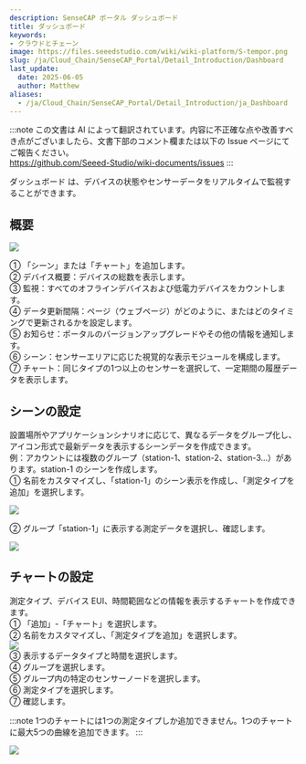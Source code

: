 ```yaml
---
description: SenseCAP ポータル ダッシュボード
title: ダッシュボード
keywords:
- クラウドとチェーン
image: https://files.seeedstudio.com/wiki/wiki-platform/S-tempor.png        
slug: /ja/Cloud_Chain/SenseCAP_Portal/Detail_Introduction/Dashboard
last_update:
  date: 2025-06-05
  author: Matthew
aliases:
  - /ja/Cloud_Chain/SenseCAP_Portal/Detail_Introduction/ja_Dashboard
---
```


:::note
この文書は AI によって翻訳されています。内容に不正確な点や改善すべき点がございましたら、文書下部のコメント欄または以下の Issue ページにてご報告ください。  
https://github.com/Seeed-Studio/wiki-documents/issues
:::

ダッシュボード は、デバイスの状態やセンサーデータをリアルタイムで監視することができます。

## 概要

![](https://sensecap-docs.seeed.cc/images/sensecap_portal/EN-dashboard-1.jpg)

① 「シーン」または「チャート」を追加します。  
② デバイス概要：デバイスの総数を表示します。  
③ 監視：すべてのオフラインデバイスおよび低電力デバイスをカウントします。  
④ データ更新間隔：ページ（ウェブページ）がどのように、またはどのタイミングで更新されるかを設定します。  
⑤ お知らせ：ポータルのバージョンアップグレードやその他の情報を通知します。  
⑥ シーン：センサーエリアに応じた視覚的な表示モジュールを構成します。  
⑦ チャート：同じタイプの1つ以上のセンサーを選択して、一定期間の履歴データを表示します。

## シーンの設定

設置場所やアプリケーションシナリオに応じて、異なるデータをグループ化し、アイコン形式で最新データを表示するシーンデータを作成できます。  
例：アカウントには複数のグループ（station-1、station-2、station-3…）があります。station-1 のシーンを作成します。  
① 名前をカスタマイズし、「station-1」のシーン表示を作成し、「測定タイプを追加」を選択します。

![](https://sensecap-docs.seeed.cc/images/sensecap_portal/EN-dashboard-2.jpg)

② グループ「station-1」に表示する測定データを選択し、確認します。

![](https://sensecap-docs.seeed.cc/images/sensecap_portal/EN-dashboard-3.jpg)

## チャートの設定

測定タイプ、デバイス EUI、時間範囲などの情報を表示するチャートを作成できます。  
① 「追加」-「チャート」を選択します。  
② 名前をカスタマイズし、「測定タイプを追加」を選択します。  
![](https://sensecap-docs.seeed.cc/images/sensecap_portal/EN-dashboard-4.jpg)  
③ 表示するデータタイプと時間を選択します。  
④ グループを選択します。  
⑤ グループ内の特定のセンサーノードを選択します。  
⑥ 測定タイプを選択します。  
⑦ 確認します。

:::note
1つのチャートには1つの測定タイプしか追加できません。1つのチャートに最大5つの曲線を追加できます。
:::

![](https://sensecap-docs.seeed.cc/images/sensecap_portal/EN-dashboard-5.jpg)